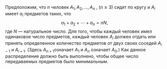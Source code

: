 Предположим, что $n$ человек ${{A}_{1}},{{A}_{2}},\ldots ,{{A}_{n}}$ , $(n\ge 3)$ сидят по кругу и ${{A}_{i}}$  имеет ${{a}_{i}}$ предметов таких, что
	$${{a}_{1}}+{{a}_{2}}+\cdots +{{a}_{n}}=nN,$$
где $N$ — натуральное число.  Для того, чтобы каждый человек имел одинаковое число предметов, каждый человек ${{A}_{i}}$  должен отдать или принять определенное количество предметов от двух своих соседей ${{A}_{i-1}}$ и ${{A}_{i+1}}$. (Здесь ${{A}_{n+1}}$означает ${{A}_{1}}$ и ${{A}_{n}}$ означает ${{A}_{0}}$.) Как данное распределение должно быть выполнено, чтобы общее число передаваемых предметов было минимальным.